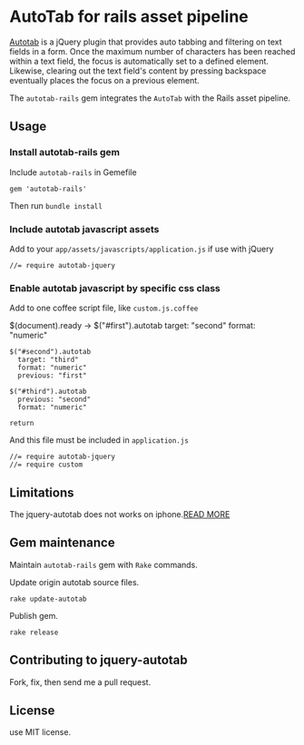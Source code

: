# AutoTab for rails asset pipeline

[Autotab](https://github.com/Mathachew/jquery-autotab) is a jQuery plugin that provides auto tabbing and filtering on text fields in a form. Once the maximum number of characters has been reached within a text field, the focus is automatically set to a defined element. Likewise, clearing out the text field's content by pressing backspace eventually places the focus on a previous element.

The `autotab-rails` gem integrates the `AutoTab` with the Rails asset pipeline.

## Usage

### Install autotab-rails gem

Include `autotab-rails` in Gemefile

    gem 'autotab-rails'

Then run `bundle install`

### Include autotab javascript assets

Add to your `app/assets/javascripts/application.js` if use with jQuery

    //= require autotab-jquery

### Enable autotab javascript by specific css class

Add to one coffee script file, like `custom.js.coffee`

  $(document).ready ->
    $("#first").autotab
      target: "second"
      format: "numeric"

    $("#second").autotab
      target: "third"
      format: "numeric"
      previous: "first"

    $("#third").autotab
      previous: "second"
      format: "numeric"

    return

And this file must be included in `application.js`

    //= require autotab-jquery
    //= require custom

## Limitations

The jquery-autotab does not works on iphone.[READ MORE](https://github.com/Mathachew/jquery-autotab/issues/45)

## Gem maintenance

Maintain `autotab-rails` gem with `Rake` commands.

Update origin autotab source files.

    rake update-autotab

Publish gem.

    rake release

## Contributing to jquery-autotab

Fork, fix, then send me a pull request.

## License

use MIT license.

